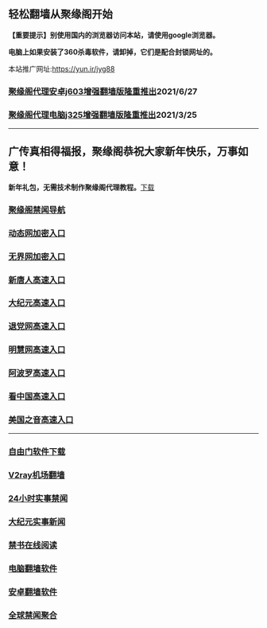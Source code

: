 ## 轻松翻墙从聚缘阁开始

**【重要提示】别使用国内的浏览器访问本站，请使用google浏览器。**

**电脑上如果安装了360杀毒软件，请卸掉，它们是配合封锁网址的。**

本站推广网址:https://yun.ir/jyg88

### [聚缘阁代理安卓j603增强翻墙版隆重推出](https://gitlab.com/juyuange/2/-/raw/master/j603.apk)2021/6/27

### [聚缘阁代理电脑j325增强翻墙版隆重推出](https://gitlab.com/juyuange/2/-/raw/master/j325dn.rar)2021/3/25

***

## **广传真相得福报，聚缘阁恭祝大家新年快乐，万事如意！**

**新年礼包，无需技术制作聚缘阁代理教程。**[下载](https://gitlab.com/j25414/jyg/-/raw/master/jygdl.rar)

### [聚缘阁禁闻导航](https://dt1.uoopk.ga)

### [动态网加密入口](https://8t.fdsse.gq/dwwe3/e444r)

### [无界网加密入口](https://8t.fdsse.gq/afff/n12r)

### [新唐人高速入口](https://8t.fdsse.gq/mmmg/e5n)

### [大纪元高速入口](https://8t.fdsse.gq/yyyyy/e7n)

### [退党网高速入口](https://8t.fdsse.gq/aakkk/e8m)

### [明慧网高速入口](https://8t.fdsse.gq/aakkk/e3m)

### [阿波罗高速入口](https://8t.fdsse.gq/aakkk/e13m)

### [看中国高速入口](https://8t.fdsse.gq/aakkk/e11m)

### [美国之音高速入口](https://8t.fdsse.gq/aakkk/e18m)

***






### [自由门软件下载](https://git.io/skyfree)

### [V2ray机场翻墙](https://github.com/bannedbook/fanqiang/wiki/V2ray%E6%9C%BA%E5%9C%BA)

### [24小时实事禁闻](https://github.com/fyvn2199/djy/blob/master/gb/n24hr.md?dfh#1)

### [大纪元实事新闻](https://github.com/fyvn2199/djy/blob/master/gb/nsc413.md?dfh#1)

### [禁书在线阅读](https://github.com/txyzum203/djy/blob/master/gb/9p.md?flntdtv#1)

### [电脑翻墙软件](https://github.com/Alvin9999/new-pac/wiki)

### [安卓翻墙软件](https://git.io/afq)

### [全球禁闻聚合](https://github.com/gfw-breaker/banned-news1/blob/master/README.md)












